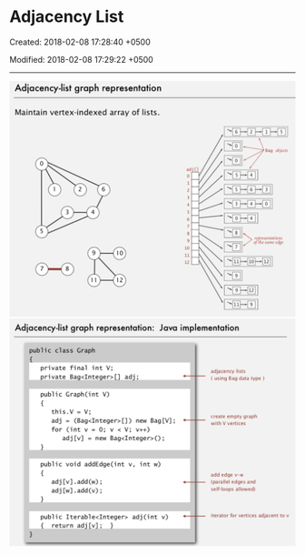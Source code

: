 # Adjacency List

Created: 2018-02-08 17:28:40 +0500

Modified: 2018-02-08 17:29:22 +0500

---

![image](media/Adjacency-List-image1.png)
![adjacency-list](media/Adjacency-List-image2.png)
